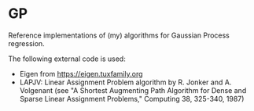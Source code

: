 # GP
Reference implementations of (my) algorithms for Gaussian Process regression.

The following external code is used:
- Eigen from https://eigen.tuxfamily.org
- LAPJV: Linear Assignment Problem algorithm by R. Jonker and A. Volgenant
	(see "A Shortest Augmenting Path Algorithm for Dense and Sparse Linear Assignment Problems," Computing 38, 
	325-340, 1987)